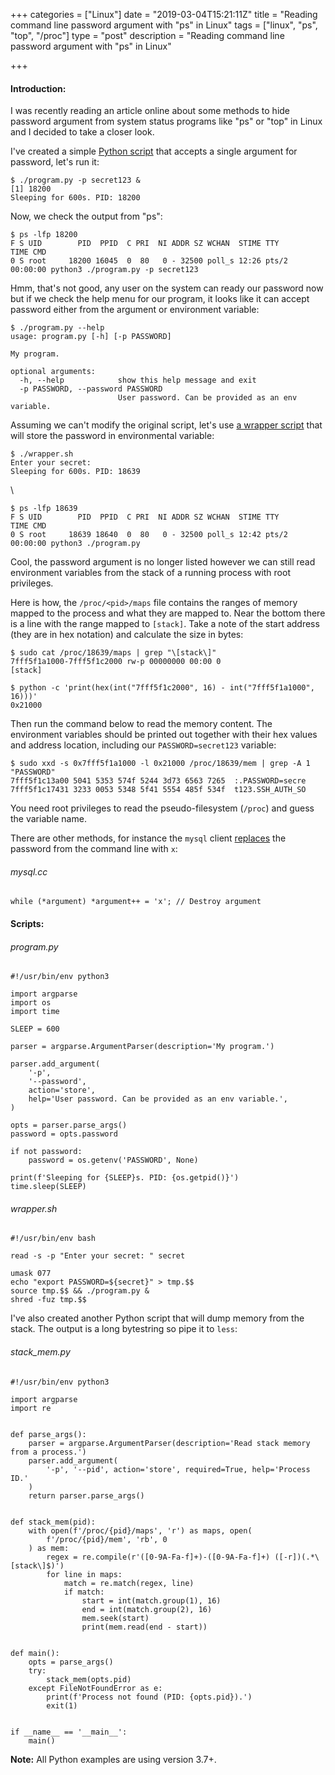 +++
categories = ["Linux"]
date = "2019-03-04T15:21:11Z"
title = "Reading command line password argument with \"ps\" in Linux"
tags = ["linux", "ps", "top", "/proc"]
type = "post"
description = "Reading command line password argument with \"ps\" in Linux"

+++
#### Introduction:

I was recently reading an article online about some methods to hide password argument from system status programs like "ps" or "top" in Linux and I decided to take a closer look.

I've created a simple [Python script](#program-py "program.py") that accepts a single argument for password, let's run it:

```
$ ./program.py -p secret123 &
[1] 18200
Sleeping for 600s. PID: 18200
```

Now, we check the output from "ps":

```
$ ps -lfp 18200
F S UID        PID  PPID  C PRI  NI ADDR SZ WCHAN  STIME TTY          TIME CMD
0 S root     18200 16045  0  80   0 - 32500 poll_s 12:26 pts/2    00:00:00 python3 ./program.py -p secret123
```

Hmm, that's not good, any user on the system can ready our password now but if we check the help menu for our program, it looks like it can accept password either from the argument or environment variable:

```
$ ./program.py --help
usage: program.py [-h] [-p PASSWORD]

My program.

optional arguments:
  -h, --help            show this help message and exit
  -p PASSWORD, --password PASSWORD
                        User password. Can be provided as an env variable.
```

Assuming we can't modify the original script, let's use [a wrapper script](#wrapper-sh "wrapper.sh") that will store the password in environmental variable:

```
$ ./wrapper.sh
Enter your secret:
Sleeping for 600s. PID: 18639
```
\
```
$ ps -lfp 18639
F S UID        PID  PPID  C PRI  NI ADDR SZ WCHAN  STIME TTY          TIME CMD
0 S root     18639 18640  0  80   0 - 32500 poll_s 12:42 pts/2    00:00:00 python3 ./program.py
```

Cool, the password argument is no longer listed however we can still read environment variables from the stack of a running process with root privileges.

Here is how, the `/proc/<pid>/maps` file contains the ranges of memory mapped to the process and what they are mapped to. Near the bottom there is a line with the range mapped to `[stack]`. Take a note of the start address (they are in hex notation) and calculate the size in bytes:

```
$ sudo cat /proc/18639/maps | grep "\[stack\]"
7fff5f1a1000-7fff5f1c2000 rw-p 00000000 00:00 0                          [stack]

$ python -c 'print(hex(int("7fff5f1c2000", 16) - int("7fff5f1a1000", 16)))'
0x21000
```

Then run the command below to read the memory content. The environment variables should be printed out together with their hex values and address location, including our `PASSWORD=secret123` variable:

```
$ sudo xxd -s 0x7fff5f1a1000 -l 0x21000 /proc/18639/mem | grep -A 1 "PASSWORD"
7fff5f1c13a00 5041 5353 574f 5244 3d73 6563 7265  :.PASSWORD=secre
7fff5f1c17431 3233 0053 5348 5f41 5554 485f 534f  t123.SSH_AUTH_SO
```

You need root privileges to read the pseudo-filesystem (`/proc`) and guess the variable name.

There are other methods, for instance the `mysql` client [replaces](https://github.com/mysql/mysql-server/blob/8.0/client/mysql.cc#L1930 "mysql.cc") the password from the command line with `x`:

###### mysql.cc

```
while (*argument) *argument++ = 'x'; // Destroy argument
```

#### Scripts:

###### program.py

```
#!/usr/bin/env python3

import argparse
import os
import time

SLEEP = 600

parser = argparse.ArgumentParser(description='My program.')

parser.add_argument(
    '-p',
    '--password',
    action='store',
    help='User password. Can be provided as an env variable.',
)

opts = parser.parse_args()
password = opts.password

if not password:
    password = os.getenv('PASSWORD', None)

print(f'Sleeping for {SLEEP}s. PID: {os.getpid()}')
time.sleep(SLEEP)
```

###### wrapper.sh

```
#!/usr/bin/env bash

read -s -p "Enter your secret: " secret

umask 077
echo "export PASSWORD=${secret}" > tmp.$$
source tmp.$$ && ./program.py &
shred -fuz tmp.$$
```

I've also created another Python script that will dump memory from the stack. The output is a long bytestring so pipe it to `less`:

###### stack_mem.py

```
#!/usr/bin/env python3

import argparse
import re


def parse_args():
    parser = argparse.ArgumentParser(description='Read stack memory from a process.')
    parser.add_argument(
        '-p', '--pid', action='store', required=True, help='Process ID.'
    )
    return parser.parse_args()


def stack_mem(pid):
    with open(f'/proc/{pid}/maps', 'r') as maps, open(
        f'/proc/{pid}/mem', 'rb', 0
    ) as mem:
        regex = re.compile(r'([0-9A-Fa-f]+)-([0-9A-Fa-f]+) ([-r])(.*\[stack\]$)')
        for line in maps:
            match = re.match(regex, line)
            if match:
                start = int(match.group(1), 16)
                end = int(match.group(2), 16)
                mem.seek(start)
                print(mem.read(end - start))


def main():
    opts = parse_args()
    try:
        stack_mem(opts.pid)
    except FileNotFoundError as e:
        print(f'Process not found (PID: {opts.pid}).')
        exit(1)


if __name__ == '__main__':
    main()
```

**Note:** All Python examples are using version 3.7+.
